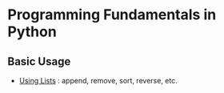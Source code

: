 # Programming Fundamentals in Python

## Basic Usage
- [Using Lists](https://github.com/reumng120/Python_basic/tree/main/lists_function) : append, remove, sort, reverse, etc.
